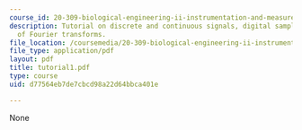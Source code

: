 ```yaml
---
course_id: 20-309-biological-engineering-ii-instrumentation-and-measurement-fall-2006
description: Tutorial on discrete and continuous signals, digital sampling, and summary
  of Fourier transforms.
file_location: /coursemedia/20-309-biological-engineering-ii-instrumentation-and-measurement-fall-2006/d77564eb7de7cbcd98a22d64bbca401e_tutorial1.pdf
file_type: application/pdf
layout: pdf
title: tutorial1.pdf
type: course
uid: d77564eb7de7cbcd98a22d64bbca401e

---
```

None